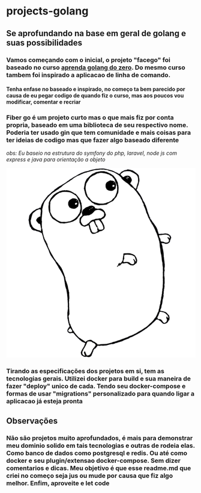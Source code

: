 
# projects-golang 

## Se aprofundando na base em geral de golang e suas possibilidades

### Vamos começando com o inicial, o projeto "facego" foi baseado no curso [aprenda golang do zero](https://www.udemy.com/course/aprenda-golang-do-zero-desenvolva-uma-aplicacao-completa/). Do mesmo curso tambem foi inspirado a aplicacao de linha de comando. 

#### Tenha enfase no baseado  e inspirado, no começo ta bem parecido por causa de eu pegar codigo de quando fiz o curso, mas aos poucos vou modificar, comentar e recriar

### Fiber go é um projeto curto mas o que mais fiz por conta propria, baseado em uma biblioteca de seu respectivo nome. Poderia ter usado gin que tem comunidade e mais coisas para ter ideias de codigo mas que fazer algo baseado diferente
*obs: Eu baseio na estrutura do symfony do php, laravel, node js com express e java para orientação a objeto*

![gopher para animar o dia](./images/gopher.png)

### Tirando as especificações dos projetos em si, tem as tecnologias gerais. Utilizei docker para build e sua maneira de fazer "deploy" unico de cada. Tendo seu docker-compose e formas de usar "migrations" personalizado para quando ligar a aplicacao já esteja pronta
##
## Observações
### Não são projetos muito aprofundados, é mais para demonstrar meu dominio solido em tais tecnologias e outras de rodeia elas. Como banco de dados como postgresql e redis. Ou até como docker e seu plugin/extensao docker-compose. Sem dizer comentarios e dicas. Meu objetivo é que esse readme.md que criei no começo seja jus ou mude por causa que fiz algo melhor. Enfim, aproveite e let code
